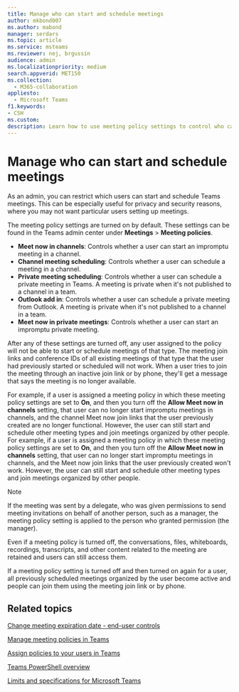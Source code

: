 ```yaml
---
title: Manage who can start and schedule meetings
author: mkbond007
ms.author: mabond
manager: serdars
ms.topic: article
ms.service: msteams
ms.reviewer: nej, brgussin
audience: admin
ms.localizationpriority: medium
search.appverid: MET150
ms.collection: 
  - M365-collaboration
appliesto: 
  - Microsoft Teams
f1.keywords:
- CSH
ms.custom: 
description: Learn how to use meeting policy settings to control who can start and schedule Teams meetings.
---
```


# Manage who can start and schedule meetings

As an admin, you can restrict which users can start and schedule Teams meetings. This can be especially useful for privacy and security reasons, where you may not want particular users setting up meetings.

The meeting policy settings are turned on by default. These settings can be found in the Teams admin center under **Meetings** > **Meeting policies**.

- **Meet now in channels**: Controls whether a user can start an impromptu meeting in a channel.
- **Channel meeting scheduling**: Controls whether a user can schedule a meeting in a channel.
- **Private meeting scheduling**: Controls whether a user can schedule a private meeting in Teams. A meeting is private when it's not published to a channel in a team.
- **Outlook add in**: Controls whether a user can schedule a private meeting from Outlook. A meeting is private when it's not published to a channel in a team.
- **Meet now in private meetings**: Controls whether a user can start an impromptu private meeting.

After any of these settings are turned off, any user assigned to the policy will not be able to start or schedule meetings of that type. The meeting join links and conference IDs of all existing meetings of that type that the user had previously started or scheduled will not work. When a user tries to join the meeting through an inactive join link or by phone, they'll get a message that says the meeting is no longer available.

For example, if a user is assigned a meeting policy in which these meeting policy settings are set to **On**, and then you turn off the **Allow Meet now in channels** setting, that user can no longer start impromptu meetings in channels, and the channel Meet now join links that the user previously created are no longer functional. However, the user can still start and schedule other meeting types and join meetings organized by other people.
For example, if a user is assigned a meeting policy in which these meeting policy settings are set to **On**, and then you turn off the **Allow Meet now in channels** setting, that user can no longer start impromptu meetings in channels, and the Meet now join links that the user previously created won't work. However, the user can still start and schedule other meeting types and join meetings organized by other people.

> [!NOTE]
> If the meeting was sent by a delegate, who was given permissions to send meeting invitations on behalf of another person, such as a manager, the meeting policy setting is applied to the person who granted permission (the manager).

Even if a meeting policy is turned off, the conversations, files, whiteboards, recordings, transcripts, and other content related to the meeting are retained and users can still access them.

If a meeting policy setting is turned off and then turned on again for a user, all previously scheduled meetings organized by the user become active and people can join them using the meeting join link or by phone.  

## Related topics

[Change meeting expiration date - end-user controls](https://support.microsoft.com/office/record-a-meeting-in-teams-34dfbe7f-b07d-4a27-b4c6-de62f1348c24#bkmk_view_change_expiration_date)

[Manage meeting policies in Teams](meeting-policies-overview.md)

[Assign policies to your users in Teams](policy-assignment-overview.md)

[Teams PowerShell overview](teams-powershell-overview.md)

[Limits and specifications for Microsoft Teams](/microsoftteams/limits-specifications-teams)
